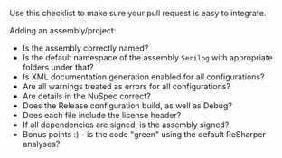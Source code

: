 Use this checklist to make sure your pull request is easy to integrate.

Adding an assembly/project:

- Is the assembly correctly named?
- Is the default namespace of the assembly `Serilog` with appropriate folders under that?
- Is XML documentation generation enabled for all configurations?
- Are all warnings treated as errors for all configurations?
- Are details in the NuSpec correct?
- Does the Release configuration build, as well as Debug?
- Does each file include the license header?
- If all dependencies are signed, is the assembly signed?
- Bonus points :) - is the code "green" using the default ReSharper analyses?